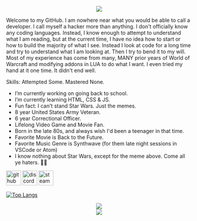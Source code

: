 <p align="center">
  <img src="https://github.com/krevan88/krevan88/blob/main/hellothere.gif" />
</p>

Welcome to my GitHub. I am nowhere near what you would be able to call a developer. I call myself a hacker more than anything. I don't officially know any coding languages. Instead, I know enough to attempt to understand what I am reading, but at the current time, I have no idea how to start or how to build the majority of what I see. Instead I look at code for a long time and try to understand what I am looking at. Then I try to bend it to my will. Most of my experience has come from many, MANY prior years of World of Warcraft and modifying addons in LUA to do what I want. I even tried my hand at it one time. It didn't end well.

Skills: Attempted Some. Mastered None.

- I’m currently working on going back to school. 
- I’m currently learning HTML, CSS & JS. 
- Fun fact: I can't stand Star Wars. Just the memes. 
- 8 year United States Army Veteran.
- 6 year Correctional Officer.
- Lifelong Video Game and Movie Fan.
- Born in the late 80s, and always wish I'd been a teenager in that time.
- Favorite Movie is Back to the Future.
- Favorite Music Genre is Synthwave (for them late night sessions in VSCode or Atom)
- I know nothing about Star Wars, except for the meme above. Come all ye haters. 🏴‍☠️


[<img src='https://cdn.jsdelivr.net/npm/simple-icons@3.0.1/icons/github.svg' alt='github' height='40'>](https://github.com/krevan88)  [<img src='https://cdn.jsdelivr.net/npm/simple-icons@3.0.1/icons/discord.svg' alt='discord' height='40'>](Krevan#3466)  [<img src='https://cdn.jsdelivr.net/npm/simple-icons@3.0.1/icons/steam.svg' alt='steam' height='40'>](http://www.steamcommunity.com/id/krevan88)  

[![Top Langs](https://github-readme-stats.vercel.app/api/top-langs/?username=krevan88)](https://github.com/anuraghazra/github-readme-stats)



<p align="center">
  <img src="https://user-images.githubusercontent.com/6326898/138196477-fb5cb0d5-1bb8-4653-8740-ae9fa742d21d.png" /><br />
  <img src="https://user-images.githubusercontent.com/6326898/138196566-83d1864a-177a-44c8-9b88-599ec8a7dd88.png" />
</p>

<!--
**krevan88/krevan88** is a ✨ _special_ ✨ repository because its `README.md` (this file) appears on your GitHub profile.

Here are some ideas to get you started:

- 🔭 I’m currently working on ...
- 🌱 I’m currently learning ...
- 👯 I’m looking to collaborate on ...
- 🤔 I’m looking for help with ...
- 💬 Ask me about ...
- 📫 How to reach me: ...
- 😄 Pronouns: ...
- ⚡ Fun fact: ...
-->

